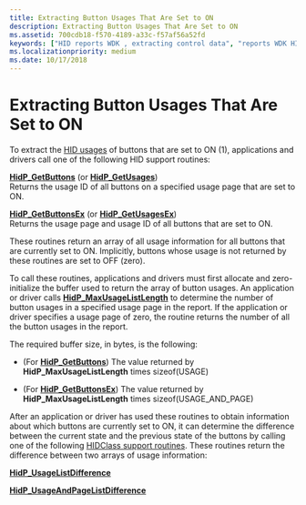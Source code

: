 ```yaml
---
title: Extracting Button Usages That Are Set to ON
description: Extracting Button Usages That Are Set to ON
ms.assetid: 700cdb18-f570-4189-a33c-f57af56a52fd
keywords: ["HID reports WDK , extracting control data", "reports WDK HID , extracting control data", "extracting HID control data", "button usages WDK HID"]
ms.localizationpriority: medium
ms.date: 10/17/2018
---
```


# Extracting Button Usages That Are Set to ON





To extract the [HID usages](hid-usages.md) of buttons that are set to ON (1), applications and drivers call one of the following HID support routines:

<a href="" id="hidp-getbuttons--or-hidp-getusages-"></a>[**HidP\_GetButtons**](https://msdn.microsoft.com/library/windows/hardware/ff539708) (or [**HidP\_GetUsages**](https://msdn.microsoft.com/library/windows/hardware/ff539742))  
Returns the usage ID of all buttons on a specified usage page that are set to ON.

<a href="" id="hidp-getbuttonsex--or-hidp-getusagesex-"></a>[**HidP\_GetButtonsEx**](https://msdn.microsoft.com/library/windows/hardware/ff539712) (or [**HidP\_GetUsagesEx**](https://msdn.microsoft.com/library/windows/hardware/ff539745))  
Returns the usage page and usage ID of all buttons that are set to ON.

These routines return an array of all usage information for all buttons that are currently set to ON. Implicitly, buttons whose usage is not returned by these routines are set to OFF (zero).

To call these routines, applications and drivers must first allocate and zero-initialize the buffer used to return the array of button usages. An application or driver calls [**HidP\_MaxUsageListLength**](https://msdn.microsoft.com/library/windows/hardware/ff539770) to determine the number of button usages in a specified usage page in the report. If the application or driver specifies a usage page of zero, the routine returns the number of all the button usages in the report.

The required buffer size, in bytes, is the following:

-   (For [**HidP\_GetButtons**](https://msdn.microsoft.com/library/windows/hardware/ff539708)) The value returned by **HidP\_MaxUsageListLength** times sizeof(USAGE)

-   (For [**HidP\_GetButtonsEx**](https://msdn.microsoft.com/library/windows/hardware/ff539712)) The value returned by **HidP\_MaxUsageListLength** times sizeof(USAGE\_AND\_PAGE)

After an application or driver has used these routines to obtain information about which buttons are currently set to ON, it can determine the difference between the current state and the previous state of the buttons by calling one of the following [HIDClass support routines](https://msdn.microsoft.com/library/windows/hardware/ff538865). These routines return the difference between two arrays of usage information:

[**HidP\_UsageListDifference**](https://msdn.microsoft.com/library/windows/hardware/ff539826)

[**HidP\_UsageAndPageListDifference**](https://msdn.microsoft.com/library/windows/hardware/ff539824)

 

 




